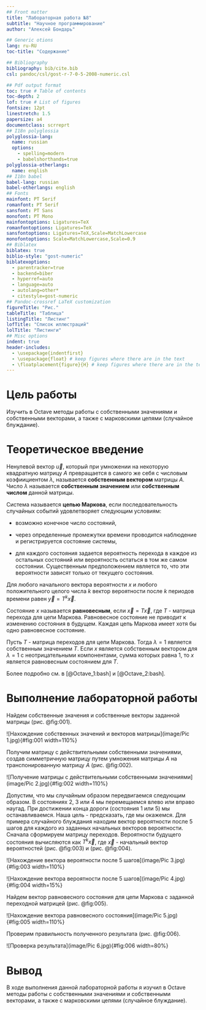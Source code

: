 ```yaml
---
## Front matter
title: "Лабораторная работа №8"
subtitle: "Научное программирование"
author: "Алексей Бондарь"

## Generic otions
lang: ru-RU
toc-title: "Содержание"

## Bibliography
bibliography: bib/cite.bib
csl: pandoc/csl/gost-r-7-0-5-2008-numeric.csl

## Pdf output format
toc: true # Table of contents
toc-depth: 2
lof: true # List of figures
fontsize: 12pt
linestretch: 1.5
papersize: a4
documentclass: scrreprt
## I18n polyglossia
polyglossia-lang:
  name: russian
  options:
	- spelling=modern
	- babelshorthands=true
polyglossia-otherlangs:
  name: english
## I18n babel
babel-lang: russian
babel-otherlangs: english
## Fonts
mainfont: PT Serif
romanfont: PT Serif
sansfont: PT Sans
monofont: PT Mono
mainfontoptions: Ligatures=TeX
romanfontoptions: Ligatures=TeX
sansfontoptions: Ligatures=TeX,Scale=MatchLowercase
monofontoptions: Scale=MatchLowercase,Scale=0.9
## Biblatex
biblatex: true
biblio-style: "gost-numeric"
biblatexoptions:
  - parentracker=true
  - backend=biber
  - hyperref=auto
  - language=auto
  - autolang=other*
  - citestyle=gost-numeric
## Pandoc-crossref LaTeX customization
figureTitle: "Рис."
tableTitle: "Таблица"
listingTitle: "Листинг"
lofTitle: "Список иллюстраций"
lolTitle: "Листинги"
## Misc options
indent: true
header-includes:
  - \usepackage{indentfirst}
  - \usepackage{float} # keep figures where there are in the text
  - \floatplacement{figure}{H} # keep figures where there are in the text
---
```


# Цель работы

Изучить в Octave методы работы с собственными значениями и собственными векторами, а также с марковскими цепями (случайное блуждание).

# Теоретическое введение

Ненулевой вектор $\vec{u}$, который при умножении на некоторую квадратную матрицу $A$ превращается в самого же себя с числовым коэфиициентом $\lambda$, называется __собственным вектором__ матрицы $A$. Число $\lambda$ называется __собственным значением__ или __собственным числом__ данной матрицы.

Система называется __цепью Маркова__, если последовательность случайных событий удовлетворяет следующим условиям: 

* возможно конечное число состояний,
 
* через определенные промежутки времени проводится наблюдение и регистрируется состояние системы,

* для каждого состояния задается вероятность перехода в каждое из остальных состояний или вероятность остаться в том же самом состоянии. Существенным предположением является то, что эти вероятности зависят только от текущего состояния.

Для любого начального вектора вероятности $x$ и любого положительного целого числа $k$ вектор вероятности после $k$ периодов времени равен $\vec{y} = T^k \vec{x}$.

Состояние $x$ называется __равновесным__, если $\vec{x} = T \vec{x}$, где $T$ - матрица перехода для цепи Маркова. Равновесное состояние не приводит к изменению состояния в будущем. Каждая цепь Маркова имеет хотя бы одно равновесное состояние.

Пусть $T$ - матрица переходов для цепи Маркова. Тогда $\lambda=1$ является собственным значением $T$. Если $x$ является собственным вектором для $\lambda=1$ с неотрицательными компонентами, сумма которых равна $1$, то $x$ является равновесным состоянием для $T$.

Более подробно см. в [@Octave_1:bash] и [@Octave_2:bash].

# Выполнение лабораторной работы

Найдем собственные значения и собственные векторы заданной матрицы (рис. @fig:001).

![Нахождение собственных значений и векторов матрицы](image/Pic 1.jpg){#fig:001 width=110%}

Получим матрицу с действительными собственными значениями, создав симметричную матрицу путем умножения матрицы $A$ на транспонированную матрицу $A$ (рис. @fig:002).

![Получение матрицы с действительными собственными значениями](image/Pic 2.jpg){#fig:002 width=110%}

Допустим, что мы случайным образом передвигаемся следующим образом. В состояниях 2, 3 или 4 мы перемещаемся влево или вправо наугад. При достижении конца дороги (состояния 1 или 5) мы останавливаемся. Наша цель - предсказать, где мы окажемся. Для примера случайного блуждания находим вектор вероятности после 5 шагов для каждого из заданных начальных векторов вероятности. Сначала сформируем матрицу переходов. Вероятности будущего состояния вычисляются как $T^k \vec{x}$, где $\vec{x}$ - начальный вектор вероятностей (рис. @fig:003) и (рис. @fig:004).

![Нахождение вектора вероятности после 5 шагов](image/Pic 3.jpg){#fig:003 width=110%}

![Нахождение вектора вероятности после 5 шагов](image/Pic 4.jpg){#fig:004 width=15%}

Найдем вектор равновесного состояния для цепи Маркова с заданной переходной матрицей (рис. @fig:005).

![Нахождение вектора равновесного состояния](image/Pic 5.jpg){#fig:005 width=110%}

Проверим правильность полученного результата (рис. @fig:006).

![Проверка результата](image/Pic 6.jpg){#fig:006 width=80%}

# Вывод 

В ходе выполнения данной лабораторной работы я изучил в Octave методы работы с собственными значениями и собственными векторами, а также с марковскими цепями (случайное блуждание).
